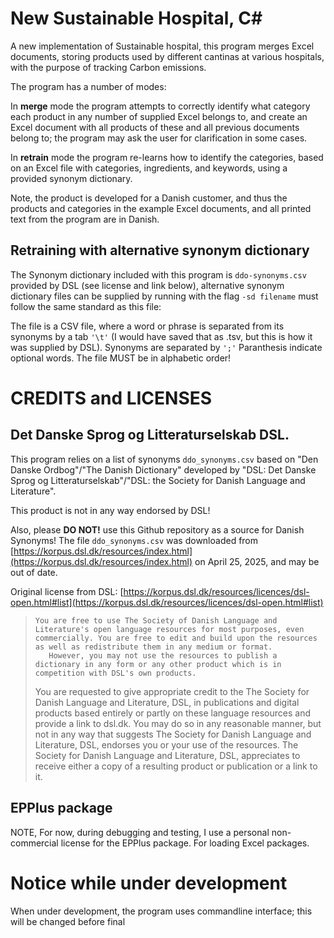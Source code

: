 New Sustainable Hospital, C#
=========
A new implementation of Sustainable hospital, this program merges Excel documents, storing products used by different cantinas at various hospitals, with the purpose of tracking Carbon emissions.


The program has a number of modes:

In **merge** mode the program attempts to correctly identify what category each product in any number of supplied Excel belongs to, and create an Excel document with all products of these and all previous documents belong to; the program may ask the user for clarification in some cases.

In **retrain** mode the program re-learns how to identify the categories, based on an Excel file with categories, ingredients, and keywords, using a provided synonym dictionary.

Note, the product is developed for a Danish customer, and thus the products and categories in the example Excel documents, and all printed text from the program are in Danish.

Retraining with alternative synonym dictionary
---------------
The Synonym dictionary included with this program is `ddo-synonyms.csv` provided by DSL (see license and link below), alternative synonym dictionary files can be supplied by running with the flag `-sd filename` must follow the same standard as this file:

The file is a CSV file, where a word or phrase is separated from its synonyms by a tab `'\t'` (I would have saved that as .tsv, but this is how it was supplied by DSL). Synonyms are separated by `';'` Paranthesis indicate optional words. The file MUST be in alphabetic order! 


CREDITS and LICENSES
=====

Det Danske Sprog og Litteraturselskab DSL.
----
This program relies on a list of synonyms  `ddo_synonyms.csv` based on "Den Danske Ordbog"/"The Danish Dictionary" developed by "DSL: Det Danske Sprog og Litteraturselskab"/"DSL: the Society for Danish Language and Literature".

This product is not in any way endorsed by DSL!

Also, please **DO NOT!** use this Github repository as a source for Danish Synonyms! The file `ddo_synonyms.csv` was downloaded from [https://korpus.dsl.dk/resources/index.html](https://korpus.dsl.dk/resources/index.html) on April 25, 2025, and may be out of date.


Original license from DSL: [https://korpus.dsl.dk/resources/licences/dsl-open.html#list](https://korpus.dsl.dk/resources/licences/dsl-open.html#list)

>     You are free to use The Society of Danish Language and Literature's open language resources for most purposes, even commercially. You are free to edit and build upon the resources as well as redistribute them in any medium or format.
>        However, you may not use the resources to publish a dictionary in any form or any other product which is in competition with DSL's own products.
>
>    You are requested to give appropriate credit to the The Society for Danish Language and Literature, DSL, in publications and digital products based entirely or partly on these language resources and provide a link to dsl.dk. You may do so in any reasonable manner, but not in any way that suggests The Society for Danish Language and Literature, DSL, endorses you or your use of the resources. The Society for Danish Language and Literature, DSL, appreciates to receive either a copy of a resulting product or publication or a link to it.


EPPlus package
-----------
NOTE, For now, during debugging and testing, I use a personal non-commercial license for the EPPlus package. For loading Excel packages.


Notice while under development
====
When under development, the program uses commandline interface; this will be changed before final
